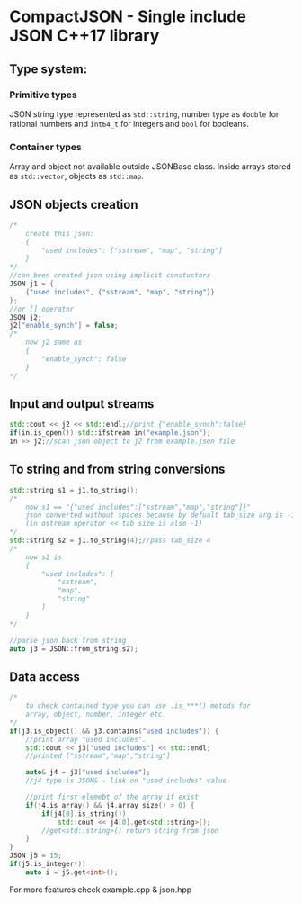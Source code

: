 # CompactJSON - Single include JSON C++17 library

## Type system:
### Primitive types
JSON string type represented as ``std::string``, number type as ``double`` for rational numbers and ``int64_t`` for integers and ``bool`` for booleans.
### Container types
Array and object not available outside JSONBase class. Inside arrays stored as ``std::vector``, objects as ``std::map``. 
## JSON objects creation
```cpp
/*
    create this json:
    {
        "used includes": ["sstream", "map", "string"]
    }
*/
//can been created json using implicit constuctors
JSON j1 = {
    {"used includes", {"sstream", "map", "string"}}
};
//or [] operator
JSON j2;
j2["enable_synch"] = false;
/*
    now j2 same as
    {
        "enable_synch": false
    }
*/ 
```
## Input and output streams
```cpp
std::cout << j2 << std::endl;//print {"enable_synch":false}
if(in.is_open()) std::ifstream in("example.json");
in >> j2;//scan json object to j2 from example.json file
```
## To string and from string conversions
```cpp
std::string s1 = j1.to_string();
/*
    now s1 == "{"used includes":["sstream","map","string"]}"
    json converted without spaces because by defualt tab_size arg is -1
    (in ostream operator << tab size is also -1)
*/
std::string s2 = j1.to_string(4);//pass tab_size 4
/*
    now s2 is
    {
        "used includes": [
            "sstream", 
            "map", 
            "string"
        ]
    }
*/

//parse json back from string
auto j3 = JSON::from_string(s2);
```
## Data access
```cpp
/*
    to check contained type you can use .is_***() metods for 
    array, object, number, integer etc.
*/
if(j3.is_object() && j3.contains("used includes")) {
    //print array "used includes".
    std::cout << j3["used includes"] << std::endl;
    //printed ["sstream","map","string"]

    auto& j4 = j3["used includes"];
    //j4 type is JSON& - link on "used includes" value

    //print first elemebt of the array if exist
    if(j4.is_array() && j4.array_size() > 0) {
        if(j4[0].is_string())
            std::cout << j4[0].get<std::string>();
        //get<std::string>() return string from json
    }
}
JSON j5 = 15;
if(j5.is_integer())
    auto i = j5.get<int>();
```
For more features check example.cpp & json.hpp